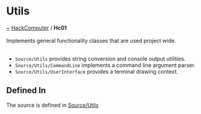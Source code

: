 <a id="utils"></a>
<h1>Utils</h1>
<a id="a01561"></a>
<a href="https://github.com/CharlesCarley/HackComputer#~">~</a>
<a href="index.md#index">HackComputer</a>
<span class="inline-text">/</span>
<span class="bold-text"><b>Hc01</b></span>
<br/>
<br/>
<span class="inline-text">Implements general functionality classes that are used project wide.</span>
<br/>
<br/>
<ul>
<li><code class="typewriter">Source/Utils</code>
<span class="inline-text"> provides string conversion and console output utilities.</span>
</li>
<li><code class="typewriter">Source/Utils/CommandLine</code>
<span class="inline-text"> implements a command line argument parser.</span>
</li>
<li><code class="typewriter">Source/Utils/UserInterface</code>
<span class="inline-text"> provides a terminal drawing context.</span>
</li>
</ul>
<a id="a01561_1hc01defined"></a>
<a id="defined-in"></a>
<h2>Defined In</h2>
<span class="inline-text">The source is defined in </span>
<a href="../../Source/Utils/#source-utils">Source/Utils</a>
</div>
</div>
</body>
</html>
